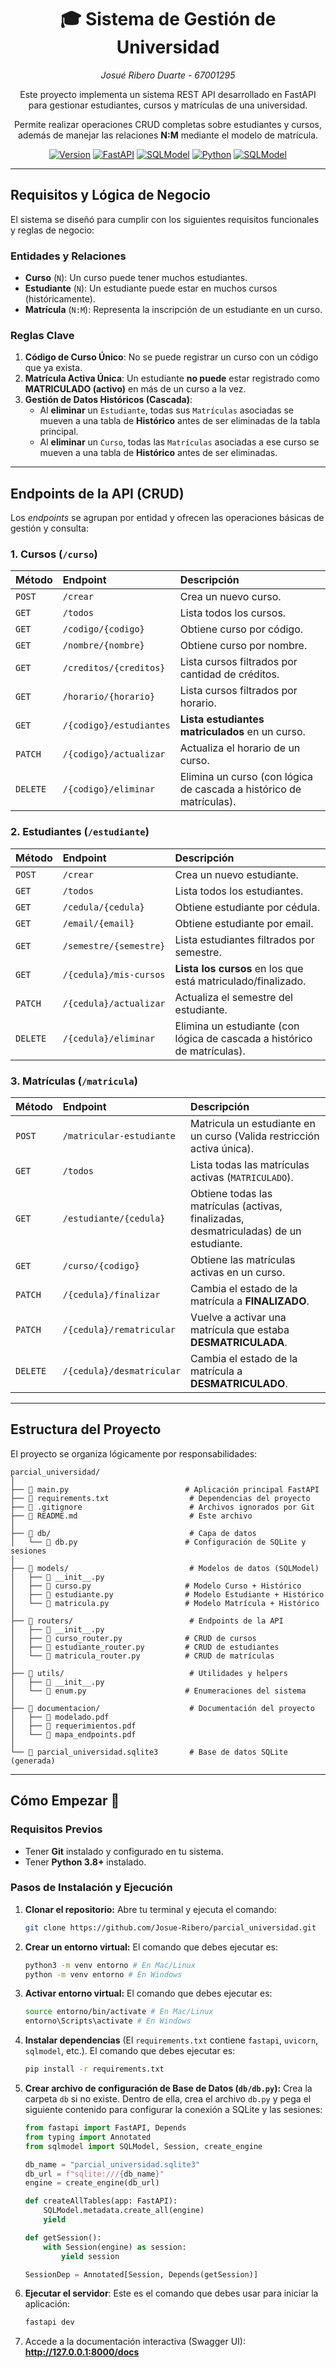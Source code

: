<div align="center">
  <h1>🎓 Sistema de Gestión de Universidad</h1>
  <p><em>Josué Ribero Duarte - 67001295</em></p>
  <p>
  Este proyecto implementa un sistema REST API desarrollado en FastAPI para gestionar estudiantes, cursos y matrículas de una universidad. 
  
  Permite realizar operaciones CRUD completas sobre estudiantes y cursos, además de manejar las relaciones **N:M** mediante el modelo de matrícula.
  </p>

  [![Version](https://img.shields.io/badge/Version-0.0.1-blue.svg)](https://github.com/tu-usuario/meraki/releases)
  [![FastAPI](https://img.shields.io/badge/FastAPI-v0.118.3-green.svg)](https://github.com/tu-usuario/meraki/releases)
  [![SQLModel](https://img.shields.io/badge/SQLModel-v0.0.24-green.svg)](https://github.com/tu-usuario/meraki/releases)
  [![Python](https://img.shields.io/badge/Python-3.13.5-yellow.svg)](https://github.com/tu-usuario/meraki/releases)
  [![SQLModel](https://img.shields.io/badge/SQLite-v3.51.0-orange.svg)](https://github.com/tu-usuario/meraki/releases)

</div>

***

## Requisitos y Lógica de Negocio

El sistema se diseñó para cumplir con los siguientes requisitos funcionales y reglas de negocio:

### Entidades y Relaciones

* **Curso** (`N`): Un curso puede tener muchos estudiantes.
* **Estudiante** (`N`): Un estudiante puede estar en muchos cursos (históricamente).
* **Matrícula** (`N:M`): Representa la inscripción de un estudiante en un curso.

### Reglas Clave

1.  **Código de Curso Único**: No se puede registrar un curso con un código que ya exista.
2.  **Matrícula Activa Única**: Un estudiante **no puede** estar registrado como **MATRICULADO (activo)** en más de un curso a la vez.
3.  **Gestión de Datos Históricos (Cascada)**:
    * Al **eliminar** un `Estudiante`, todas sus `Matrículas` asociadas se mueven a una tabla de **Histórico** antes de ser eliminadas de la tabla principal.
    * Al **eliminar** un `Curso`, todas las `Matrículas` asociadas a ese curso se mueven a una tabla de **Histórico** antes de ser eliminadas.

***

## Endpoints de la API (CRUD)

Los *endpoints* se agrupan por entidad y ofrecen las operaciones básicas de gestión y consulta:

### 1. Cursos (`/curso`)

| Método | Endpoint | Descripción |
| :--- | :--- | :--- |
| `POST` | `/crear` | Crea un nuevo curso. |
| `GET` | `/todos` | Lista todos los cursos. |
| `GET` | `/codigo/{codigo}` | Obtiene curso por código. |
| `GET` | `/nombre/{nombre}` | Obtiene curso por nombre. |
| `GET` | `/creditos/{creditos}` | Lista cursos filtrados por cantidad de créditos. |
| `GET` | `/horario/{horario}` | Lista cursos filtrados por horario. |
| `GET` | `/{codigo}/estudiantes` | **Lista estudiantes matriculados** en un curso. |
| `PATCH` | `/{codigo}/actualizar` | Actualiza el horario de un curso. |
| `DELETE` | `/{codigo}/eliminar` | Elimina un curso (con lógica de cascada a histórico de matrículas). |

### 2. Estudiantes (`/estudiante`)

| Método | Endpoint | Descripción |
| :--- | :--- | :--- |
| `POST` | `/crear` | Crea un nuevo estudiante. |
| `GET` | `/todos` | Lista todos los estudiantes. |
| `GET` | `/cedula/{cedula}` | Obtiene estudiante por cédula. |
| `GET` | `/email/{email}` | Obtiene estudiante por email. |
| `GET` | `/semestre/{semestre}` | Lista estudiantes filtrados por semestre. |
| `GET` | `/{cedula}/mis-cursos` | **Lista los cursos** en los que está matriculado/finalizado. |
| `PATCH` | `/{cedula}/actualizar` | Actualiza el semestre del estudiante. |
| `DELETE` | `/{cedula}/eliminar` | Elimina un estudiante (con lógica de cascada a histórico de matrículas). |

### 3. Matrículas (`/matricula`)

| Método | Endpoint | Descripción |
| :--- | :--- | :--- |
| `POST` | `/matricular-estudiante` | Matricula un estudiante en un curso (Valida restricción activa única). |
| `GET` | `/todos` | Lista todas las matrículas activas (`MATRICULADO`). |
| `GET` | `/estudiante/{cedula}` | Obtiene todas las matrículas (activas, finalizadas, desmatriculadas) de un estudiante. |
| `GET` | `/curso/{codigo}` | Obtiene las matrículas activas en un curso. |
| `PATCH` | `/{cedula}/finalizar` | Cambia el estado de la matrícula a **FINALIZADO**. |
| `PATCH` | `/{cedula}/rematricular` | Vuelve a activar una matrícula que estaba **DESMATRICULADA**. |
| `DELETE` | `/{cedula}/desmatricular` | Cambia el estado de la matrícula a **DESMATRICULADO**. |

***

## Estructura del Proyecto

El proyecto se organiza lógicamente por responsabilidades:

```
parcial_universidad/
│
├── 📄 main.py                          # Aplicación principal FastAPI
├── 📄 requirements.txt                  # Dependencias del proyecto
├── 📄 .gitignore                        # Archivos ignorados por Git
├── 📄 README.md                         # Este archivo
│
├── 📂 db/                               # Capa de datos
│   └── 📄 db.py                        # Configuración de SQLite y sesiones
│
├── 📂 models/                           # Modelos de datos (SQLModel)
│   ├── 📄 __init__.py
│   ├── 📄 curso.py                     # Modelo Curso + Histórico
│   ├── 📄 estudiante.py                # Modelo Estudiante + Histórico
│   └── 📄 matricula.py                 # Modelo Matrícula + Histórico
│
├── 📂 routers/                          # Endpoints de la API
│   ├── 📄 __init__.py
│   ├── 📄 curso_router.py              # CRUD de cursos
│   ├── 📄 estudiante_router.py         # CRUD de estudiantes
│   └── 📄 matricula_router.py          # CRUD de matrículas
│
├── 📂 utils/                            # Utilidades y helpers
│   ├── 📄 __init__.py
│   └── 📄 enum.py                      # Enumeraciones del sistema
│
├── 📂 documentacion/                    # Documentación del proyecto
│   ├── 📄 modelado.pdf
│   ├── 📄 requerimientos.pdf
│   └── 📄 mapa_endpoints.pdf
│
└── 📄 parcial_universidad.sqlite3       # Base de datos SQLite (generada)
```

***

## Cómo Empezar 🚀

### Requisitos Previos
* Tener **Git** instalado y configurado en tu sistema.
* Tener **Python 3.8+** instalado.

### Pasos de Instalación y Ejecución

1.  **Clonar el repositorio:**
    Abre tu terminal y ejecuta el comando:
    ```bash
    git clone https://github.com/Josue-Ribero/parcial_universidad.git
    ```

2.  **Crear un entorno virtual:**
    El comando que debes ejecutar es:
    ```bash
    python3 -m venv entorno # En Mac/Linux
    python -m venv entorno # En Windows
    ```

3.  **Activar entorno virtual:**
    El comando que debes ejecutar es:
    ```bash
    source entorno/bin/activate # En Mac/Linux
    entorno\Scripts\activate # En Windows
    ```

4.  **Instalar dependencias** (El `requirements.txt` contiene `fastapi`, `uvicorn`, `sqlmodel`, etc.).
    El comando que debes ejecutar es:
    ```bash
    pip install -r requirements.txt
    ```

5.  **Crear archivo de configuración de Base de Datos (`db/db.py`):**
    Crea la carpeta `db` si no existe. Dentro de ella, crea el archivo `db.py` y pega el siguiente contenido para configurar la conexión a SQLite y las sesiones:
    ```python
    from fastapi import FastAPI, Depends
    from typing import Annotated
    from sqlmodel import SQLModel, Session, create_engine

    db_name = "parcial_universidad.sqlite3"
    db_url = f"sqlite:///{db_name}"
    engine = create_engine(db_url)

    def createAllTables(app: FastAPI):
        SQLModel.metadata.create_all(engine)
        yield

    def getSession():
        with Session(engine) as session:
            yield session

    SessionDep = Annotated[Session, Depends(getSession)]
    ```

6.  **Ejecutar el servidor**:
    Este es el comando que debes usar para iniciar la aplicación:
    ```bash
    fastapi dev
    ```

7.  Accede a la documentación interactiva (Swagger UI): **http://127.0.0.1:8000/docs**